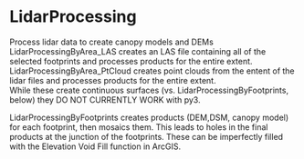 # LidarProcessing
Process lidar data to create canopy models and DEMs  
LidarProcessingByArea_LAS creates an LAS file containing all of the selected footprints and processes products for the entire extent.  
LidarProcessingByArea_PtCloud creates point clouds from the entent of the lidar files and  processes products for the entire extent.  
While these create continuous surfaces (vs. LidarProcessingByFootprints, below) they DO NOT CURRENTLY WORK with py3.  
  
LidarProcessingByFootprints creates products (DEM,DSM, canopy model) for each footprint, then mosaics them. This leads to holes in the final products at the junction of the footprints. These can be imperfectly filled with the Elevation Void Fill function in ArcGIS.